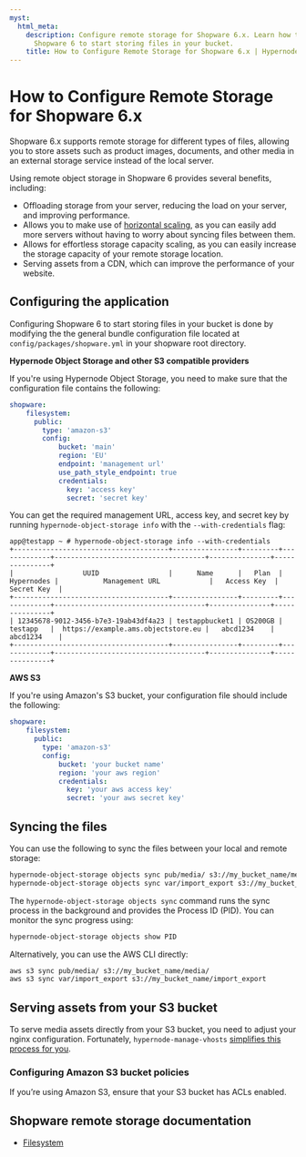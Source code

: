 ```yaml
---
myst:
  html_meta:
    description: Configure remote storage for Shopware 6.x. Learn how to configure
      Shopware 6 to start storing files in your bucket.
    title: How to Configure Remote Storage for Shopware 6.x | Hypernode
---
```


# How to Configure Remote Storage for Shopware 6.x

Shopware 6.x supports remote storage for different types of files, allowing you to store assets such as product images, documents, and other media in an external storage service instead of the local server.

Using remote object storage in Shopware 6 provides several benefits, including:

- Offloading storage from your server, reducing the load on your server, and improving performance.
- Allows you to make use of [horizontal scaling](../../hypernode-platform/autoscaling/how-does-horizontal-autoscaling-work), as you can easily add more servers without having to worry about syncing files between them.
- Allows for effortless storage capacity scaling, as you can easily increase the storage capacity of your remote storage location.
- Serving assets from a CDN, which can improve the performance of your website.

## Configuring the application

Configuring Shopware 6 to start storing files in your bucket is done by modifying the the general bundle configuration file located at `config/packages/shopware.yml` in your shopware root directory.

**Hypernode Object Storage and other S3 compatible providers**

If you're using Hypernode Object Storage, you need to make sure that the configuration file contains the following:

```yaml
shopware:
    filesystem:
      public:
        type: 'amazon-s3'
        config:
            bucket: 'main'
            region: 'EU'
            endpoint: 'management url'
            use_path_style_endpoint: true
            credentials:
              key: 'access key'
              secret: 'secret key'

```

You can get the required management URL, access key, and secret key by running `hypernode-object-storage info` with the `--with-credentials` flag:

```console
app@testapp ~ # hypernode-object-storage info --with-credentials
+--------------------------------------+----------------+---------+-------------+-------------------------------------+---------------+---------------+
|                 UUID                 |      Name      |   Plan  |  Hypernodes |           Management URL            |   Access Key  |   Secret Key  |
+--------------------------------------+----------------+---------+-------------+-------------------------------------+---------------+---------------+
| 12345678-9012-3456-b7e3-19ab43df4a23 | testappbucket1 | OS200GB |   testapp   |  https://example.ams.objectstore.eu |   abcd1234    |   abcd1234    |
+--------------------------------------+----------------+---------+-------------+-------------------------------------+---------------+---------------+
```

**AWS S3**

If you're using Amazon's S3 bucket, your configuration file should include the following:

```yaml
shopware:
    filesystem:
      public:
        type: 'amazon-s3'
        config:
            bucket: 'your bucket name'
            region: 'your aws region'
            credentials:
              key: 'your aws access key'
              secret: 'your aws secret key'

```

## Syncing the files

You can use the following to sync the files between your local and remote storage:

```bash
hypernode-object-storage objects sync pub/media/ s3://my_bucket_name/media/
hypernode-object-storage objects sync var/import_export s3://my_bucket_name/import_export
```

The `hypernode-object-storage objects sync` command runs the sync process in the background
and provides the Process ID (PID). You can monitor the sync progress using:

```bash
hypernode-object-storage objects show PID
```

Alternatively, you can use the AWS CLI directly:

```bash
aws s3 sync pub/media/ s3://my_bucket_name/media/
aws s3 sync var/import_export s3://my_bucket_name/import_export
```

## Serving assets from your S3 bucket

To serve media assets directly from your S3 bucket, you need to adjust your nginx configuration.
Fortunately, `hypernode-manage-vhosts` [simplifies this process for you](../../hypernode-platform/nginx/hypernode-managed-vhosts.md#object-storage-and-hypernode-managed-vhosts).

### Configuring Amazon S3 bucket policies

If you’re using Amazon S3, ensure that your S3 bucket has ACLs enabled.

## Shopware remote storage documentation

- [Filesystem](https://developer.shopware.com/docs/guides/hosting/infrastructure/filesystem.html)
